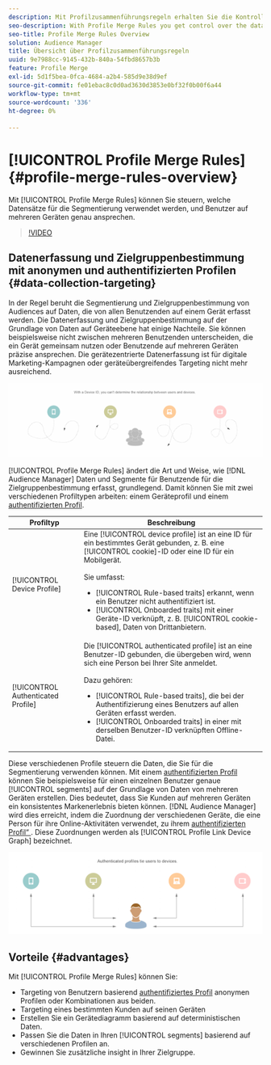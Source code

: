 ```yaml
---
description: Mit Profilzusammenführungsregeln erhalten Sie die Kontrolle über die Datensätze, die für die Segmentierung verwendet werden, und können eine Person genau auf mehreren Geräten ansprechen.
seo-description: With Profile Merge Rules you get control over the data sets used for segmentation and can target a person accurately across multiple devices.
seo-title: Profile Merge Rules Overview
solution: Audience Manager
title: Übersicht über Profilzusammenführungsregeln
uuid: 9e7988cc-9145-432b-840a-54fbd8657b3b
feature: Profile Merge
exl-id: 5d1f5bea-0fca-4684-a2b4-585d9e38d9ef
source-git-commit: fe01ebac8c0d0ad3630d3853e0bf32f0b00f6a44
workflow-type: tm+mt
source-wordcount: '336'
ht-degree: 0%

---
```


# [!UICONTROL Profile Merge Rules] {#profile-merge-rules-overview}

Mit [!UICONTROL Profile Merge Rules] können Sie steuern, welche Datensätze für die Segmentierung verwendet werden, und Benutzer auf mehreren Geräten genau ansprechen.

>[!VIDEO](https://video.tv.adobe.com/v/32162?captions=ger)

## Datenerfassung und Zielgruppenbestimmung mit anonymen und authentifizierten Profilen {#data-collection-targeting}

In der Regel beruht die Segmentierung und Zielgruppenbestimmung von Audiences auf Daten, die von allen Benutzenden auf einem Gerät erfasst werden. Die Datenerfassung und Zielgruppenbestimmung auf der Grundlage von Daten auf Geräteebene hat einige Nachteile. Sie können beispielsweise nicht zwischen mehreren Benutzenden unterscheiden, die ein Gerät gemeinsam nutzen oder Benutzende auf mehreren Geräten präzise ansprechen. Die gerätezentrierte Datenerfassung ist für digitale Marketing-Kampagnen oder geräteübergreifendes Targeting nicht mehr ausreichend.

![](assets/unauthenticated2.png)

[!UICONTROL Profile Merge Rules] ändert die Art und Weise, wie [!DNL Audience Manager] Daten und Segmente für Benutzende für die Zielgruppenbestimmung erfasst, grundlegend. Damit können Sie mit zwei verschiedenen Profiltypen arbeiten: einem Geräteprofil und einem [authentifizierten Profil](../../reference/visitor-authentication-states.md).

| Profiltyp | Beschreibung |
|---|---|
| [!UICONTROL Device Profile] | Eine [!UICONTROL device profile] ist an eine ID für ein bestimmtes Gerät gebunden, z. B. eine [!UICONTROL cookie]-ID oder eine ID für ein Mobilgerät.<br><br> Sie umfasst:<ul><li>[!UICONTROL Rule-based traits] erkannt, wenn ein Benutzer nicht authentifiziert ist.</li><li>[!UICONTROL Onboarded traits] mit einer Geräte-ID verknüpft, z. B. [!UICONTROL cookie-based], Daten von Drittanbietern.</li></ul> |
| [!UICONTROL Authenticated Profile] | Die [!UICONTROL authenticated profile] ist an eine Benutzer-ID gebunden, die übergeben wird, wenn sich eine Person bei Ihrer Site anmeldet.<br><br>Dazu gehören:<ul><li>[!UICONTROL Rule-based traits], die bei der Authentifizierung eines Benutzers auf allen Geräten erfasst werden.</li><li>[!UICONTROL Onboarded traits] in einer mit derselben Benutzer-ID verknüpften Offline-Datei.</li></ul> |

Diese verschiedenen Profile steuern die Daten, die Sie für die Segmentierung verwenden können. Mit einem [authentifizierten Profil](../../reference/visitor-authentication-states.md) können Sie beispielsweise für einen einzelnen Benutzer genaue [!UICONTROL segments] auf der Grundlage von Daten von mehreren Geräten erstellen. Dies bedeutet, dass Sie Kunden auf mehreren Geräten ein konsistentes Markenerlebnis bieten können. [!DNL Audience Manager] wird dies erreicht, indem die Zuordnung der verschiedenen Geräte, die eine Person für ihre Online-Aktivitäten verwendet, zu ihrem [authentifizierten Profil“ &#x200B;](../../reference/visitor-authentication-states.md). Diese Zuordnungen werden als [!UICONTROL Profile Link Device Graph] bezeichnet.

![](assets/authenticated2.png)

## Vorteile {#advantages}

Mit [!UICONTROL Profile Merge Rules] können Sie:

* Targeting von Benutzern basierend [authentifiziertes Profil](../../reference/visitor-authentication-states.md) anonymen Profilen oder Kombinationen aus beiden.
* Targeting eines bestimmten Kunden auf seinen Geräten
* Erstellen Sie ein Gerätediagramm basierend auf deterministischen Daten.
* Passen Sie die Daten in Ihren [!UICONTROL segments] basierend auf verschiedenen Profilen an.
* Gewinnen Sie zusätzliche insight in Ihrer Zielgruppe.
